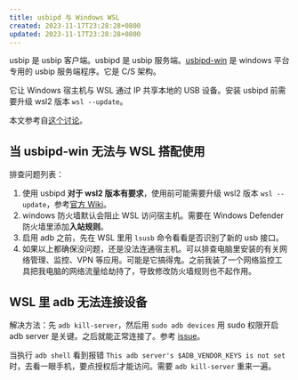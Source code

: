 ```yaml
---
title: usbipd 与 Windows WSL
created: 2023-11-17T23:28:28+0800
updated: 2023-11-17T23:28:28+0800
---
```



usbip 是 usbip 客户端。usbipd 是 usbip 服务端。[usbipd-win](https://github.com/dorssel/usbipd-win) 是 windows 平台专用的 usbip 服务端程序。它是 C/S 架构。

它让 Windows 宿主机与 WSL 通过 IP 共享本地的 USB 设备。安装 usbipd 前需要升级 wsl2 版本 `wsl --update`。

本文参考自[这个讨论](https://github.com/adoyle-h/my-development-tools/discussions/8)。

## 当 usbipd-win 无法与 WSL 搭配使用

排查问题列表：

1. 使用 usbipd **对于 wsl2 版本有要求**，使用前可能需要升级 wsl2 版本 `wsl --update`，参考[官方 Wiki](https://github.com/dorssel/usbipd-win/wiki/WSL-support)。
2. windows 防火墙默认会阻止 WSL 访问宿主机。需要在 Windows Defender 防火墙里添加**入站规则**。
3. 启用 adb 之前，先在 WSL 里用 `lsusb` 命令看看是否识别了新的 usb 接口。
4. 如果以上都确保没问题，还是没法连通宿主机。可以排查电脑里安装的有关网络管理、监控、VPN 等应用。可能是它搞得鬼。之前我装了一个网络监控工具把我电脑的网络流量给劫持了，导致修改防火墙规则也不起作用。

## WSL 里 adb 无法连接设备

解决方法：先 `adb kill-server`，然后用 `sudo adb devices` 用 sudo 权限开启 adb server 是关键。之后就能正常连接了。参考 [issue](https://github.com/dorssel/usbipd-win/issues/60)。

当执行 `adb shell` 看到报错 `This adb server's $ADB_VENDOR_KEYS is not set` 时，去看一眼手机，要点授权后才能访问。需要 `adb kill-server` 重来一遍。
